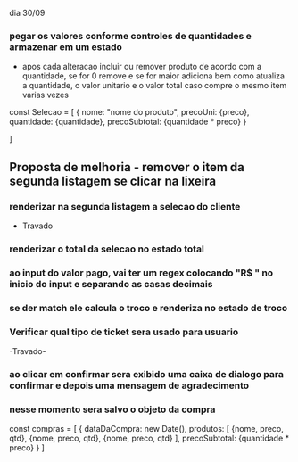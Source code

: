 dia 30/09

### pegar os valores conforme controles de quantidades e armazenar em um estado
- apos cada alteracao incluir ou remover produto de acordo com a quantidade, se for 0 remove e se for maior adiciona bem como atualiza a quantidade, o valor unitario e o valor total caso compre o mesmo item varias vezes


const Selecao = [
    {
        nome: "nome do produto",
        precoUni: {preco},
        quantidade: {quantidade},
        precoSubtotal: {quantidade * preco}
    }

]


## Proposta de melhoria - remover o item da segunda listagem se clicar na lixeira
### renderizar na segunda listagem a selecao do cliente
- Travado


### renderizar o total da selecao no estado total


### ao input do valor pago, vai ter um regex colocando "R$ " no inicio do input e separando as casas decimais
### se der match ele calcula o troco e renderiza no estado de troco


###  Verificar qual tipo de ticket sera usado para usuario
-Travado- 


### ao clicar em confirmar sera exibido uma caixa de dialogo para confirmar e depois uma mensagem de agradecimento
### nesse momento sera salvo o objeto da compra

const compras = [
    {
        dataDaCompra: new Date(),
        produtos: [
            {nome, preco, qtd},
            {nome, preco, qtd},
            {nome, preco, qtd}
        ],
        precoSubtotal: {quantidade * preco}
    }
]


